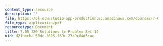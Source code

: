```yaml
---
content_type: resource
description: ''
file: https://ol-ocw-studio-app-production.s3.amazonaws.com/courses/7-05-general-biochemistry-spring-2020/d21becba30dc0695f69e27c9c04d5cac_MIT7_05S20_Pset10_soln.pdf
file_type: application/pdf
resourcetype: Document
title: 7.05 S20 Solutions to Problem Set 10
uid: d21becba-30dc-0695-f69e-27c9c04d5cac
---
```

